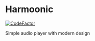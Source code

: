 # Harmoonic

[![CodeFactor](https://www.codefactor.io/repository/github/immorrtalz/harmoonic/badge)](https://www.codefactor.io/repository/github/immorrtalz/harmoonic)

Simple audio player with modern design
